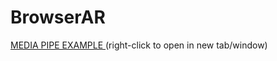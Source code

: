 # BrowserAR

[MEDIA PIPE EXAMPLE  ](https://kenoleon.github.io/BrowserAR/MediaPipe/) (right-click to open in new tab/window)